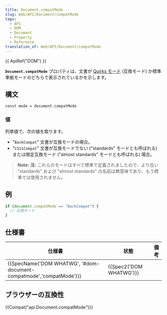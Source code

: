 ```yaml
---
title: Document.compatMode
slug: Web/API/Document/compatMode
tags:
  - API
  - DOM
  - Document
  - Property
  - Reference
translation_of: Web/API/Document/compatMode
---
```

{{ ApiRef("DOM") }}

**`Document.compatMode`** プロパティは、文書が [Quirks モード](/ja/docs/Web/HTML/Quirks_Mode_and_Standards_Mode) (互換モード) か標準準拠モードのどちらで表示されているかを示します。

## 構文

```
const mode = document.compatMode
```

### 値

列挙値で、次の値を取ります。

- "`BackCompat`" 文書が互換モードの場合。
- "`CSS1Compat`" 文書が互換モードでない ("standards" モードとも呼ばれる) または限定互換モード ("almost standards" モードとも呼ばれる) 場合。

> **Note:** **注:** これらのモードはすべて標準で定義されましたので、より古い "standards" および "almost standards" の名前は無意味であり、もう標準では使用されません。

## 例

```js
if (document.compatMode == "BackCompat") {
  // 互換モード
}
```

## 仕様書

| 仕様書                                                                                   | 状態                             | 備考 |
| ---------------------------------------------------------------------------------------- | -------------------------------- | ---- |
| {{SpecName('DOM WHATWG', '#dom-document-compatmode','compatMode')}} | {{Spec2('DOM WHATWG')}} |      |

## ブラウザーの互換性

{{Compat("api.Document.compatMode")}}
